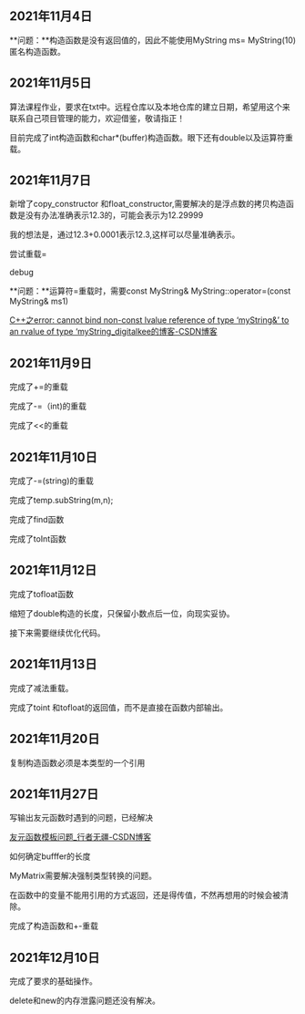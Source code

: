 ## 2021年11月4日

**问题：**构造函数是没有返回值的，因此不能使用MyString ms= MyString(10)匿名构造函数。

## 2021年11月5日

算法课程作业，要求在txt中。远程仓库以及本地仓库的建立日期，希望用这个来联系自己项目管理的能力，欢迎借鉴，敬请指正！

目前完成了int构造函数和char*(buffer)构造函数。眼下还有double以及运算符重载。

## 2021年11月7日

新增了copy_constructor 和float_constructor,需要解决的是浮点数的拷贝构造函数是没有办法准确表示12.3的，可能会表示为12.29999

我的想法是，通过12.3+0.0001表示12.3,这样可以尽量准确表示。

尝试重载=

debug



**问题：**运算符=重载时，需要const		MyString& MyString::operator=(const MyString& ms1)

[C++之error: cannot bind non-const lvalue reference of type ‘myString&’ to an rvalue of type ‘myString_digitalkee的博客-CSDN博客](https://blog.csdn.net/digitalkee/article/details/105092400)

## 2021年11月9日

完成了+=的重载

完成了-=（int)的重载

完成了<<的重载

## 2021年11月10日

完成了-=(string)的重载

完成了temp.subString(m,n);

完成了find函数

完成了toInt函数

## 2021年11月12日

完成了tofloat函数

缩短了double构造的长度，只保留小数点后一位，向现实妥协。

接下来需要继续优化代码。

## 2021年11月13日

完成了减法重载。

完成了toint 和tofloat的返回值，而不是直接在函数内部输出。



## 2021年11月20日

复制构造函数必须是本类型的一个引用

## 2021年11月27日

写输出友元函数时遇到的问题，已经解决

[友元函数模板问题_行者无疆-CSDN博客](https://blog.csdn.net/dongzhongshu/article/details/6200466)

如何确定bufffer的长度

MyMatrix需要解决强制类型转换的问题。

在函数中的变量不能用引用的方式返回，还是得传值，不然再想用的时候会被清除。

完成了构造函数和+-重载



## 2021年12月10日

完成了要求的基础操作。

delete和new的内存泄露问题还没有解决。

